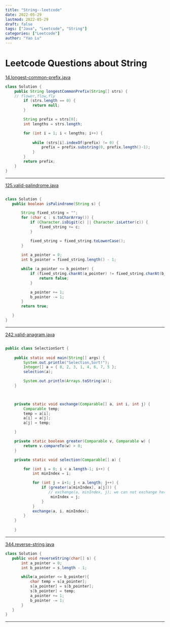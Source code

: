 ```yaml
---
title: "String--leetcode"
date: 2022-05-29
lastmod: 2022-05-29
draft: false
tags: ["Java", "Leetcode", "String"]
categories: ["Leetcode"]
author: "Yao Lu"
---
```



# Leetcode Questions about String

[14.longest-common-prefix.java](https://leetcode.com/problems/longest-common-prefix/description/)

``` Java
class Solution {
    public String longestCommonPrefix(String[] strs) {
    // flower,flow,fly
        if (strs.length == 0) {
            return null;
        }

        String prefix = strs[0];
        int lengths = strs.length;

        for (int i = 1; i < lengths; i++) {
            
            while (strs[i].indexOf(prefix) != 0) {
                prefix = prefix.substring(0, prefix.length()-1);
            }
        }
        return prefix;
    }
}
```

------------



[125.valid-palindrome.java](https://leetcode.com/problems/valid-palindrome/description/)


 ``` Java

 class Solution {
    public boolean isPalindrome(String s) {

        String fixed_string = "";
        for (char c : s.toCharArray()) {
            if (Character.isDigit(c) || Character.isLetter(c)) {
                fixed_string += c;
            }

            fixed_string = fixed_string.toLowerCase();
        }
        
        int a_pointer = 0;
        int b_pointer = fixed_string.length() - 1;

        while (a_pointer <= b_pointer) {
            if (fixed_string.charAt(a_pointer) != fixed_string.charAt(b_pointer)) {
                return false;
            }

            a_pointer += 1;
            b_pointer -= 1;
        }
        return true;

    }
}
```
------

[242.valid-anagram.java](https://leetcode.com/problems/valid-anagram/description/)

``` Java

public class SelectionSort {
	
    public static void main(String[] args) {
        System.out.println("Selection,Sort!");
        Integer[] a = { 8, 2, 3, 1, 4, 6, 7, 5 };
        selection(a);

        System.out.println(Arrays.toString(a));
    }

 

    private static void exchange(Comparable[] a, int i, int j) {
        Comparable temp;
        temp = a[i];
        a[i] = a[j];
        a[j] = temp;

    }

    private static boolean greater(Comparable v, Comparable w) {
        return v.compareTo(w) > 0;
    }

    private static void selection(Comparable[] a) {

        for (int i = 0; i < a.length-1; i++) {
            int minIndex = i;

            for (int j = i+1; j < a.length; j++) {
                if (greater(a[minIndex], a[j])) {
                   // exchange(a, minIndex, j); we can not exchange here,see i as assistant point every time need to move forward.
                    minIndex = j;
                }
            }
            exchange(a, i, minIndex);
        }
    }
	
	}

````````

-----------


[344.reverse-string.java](https://leetcode.com/problems/reverse-string/description/)


 ``` Java
 class Solution {
    public void reverseString(char[] s) {
        int a_pointer = 0;
        int b_pointer = s.length - 1;

        while(a_pointer <= b_pointer){
            char temp = s[a_pointer];
            s[a_pointer] = s[b_pointer];
            s[b_pointer] = temp;
            a_pointer += 1;
            b_pointer -= 1;
        }
    }
}
```
------
